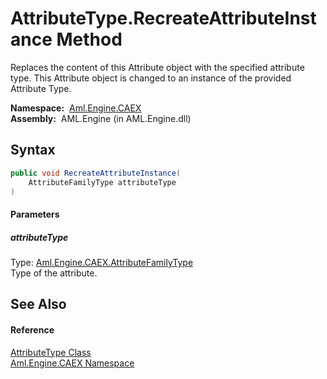 AttributeType.RecreateAttributeInstance Method
==============================================
Replaces the content of this Attribute object with the specified attribute type. This Attribute object is changed to an instance of the provided Attribute Type.

  **Namespace:**  [Aml.Engine.CAEX][1]  
  **Assembly:**  AML.Engine (in AML.Engine.dll)

Syntax
------

```csharp
public void RecreateAttributeInstance(
	AttributeFamilyType attributeType
)
```

#### Parameters

##### *attributeType*
Type: [Aml.Engine.CAEX.AttributeFamilyType][2]  
Type of the attribute.


See Also
--------

#### Reference
[AttributeType Class][3]  
[Aml.Engine.CAEX Namespace][1]  

[1]: ../README.md
[2]: ../AttributeFamilyType/README.md
[3]: README.md
[4]: https://www.automationml.org
[5]: ../../icons/logoShade.png